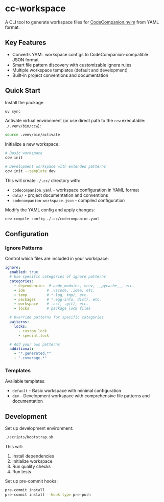 # cc-workspace

A CLI tool to generate workspace files for [CodeCompanion.nvim](https://github.com/olimorris/codecompanion.nvim) from YAML format.

## Key Features
- Converts YAML workspace configs to CodeCompanion-compatible JSON format
- Smart file pattern discovery with customizable ignore rules
- Multiple workspace templates (default and development)
- Built-in project conventions and documentation

## Quick Start

Install the package:
```bash
uv sync
```

Activate virtual environment (or use direct path to the `ccw` executable: `./.venv/bin/ccw`):
```bash
source .venv/bin/activate
```

Initialize a new workspace:
```bash
# Basic workspace
ccw init

# Development workspace with extended patterns
ccw init --template dev
```

This will create `./.cc/` directory with:
- `codecompanion.yaml` - workspace configuration in YAML format
- `data/` - project documentation and conventions
- `codecompanion-workspace.json` - compiled configuration

Modify the YAML config and apply changes:
```bash
ccw compile-config ./.cc/codecompanion.yaml
```

## Configuration

### Ignore Patterns

Control which files are included in your workspace:

```yaml
ignore:
  enabled: true
  # Use specific categories of ignore patterns
  categories:
    - dependencies  # node_modules, venv, __pycache__, etc.
    - ide          # .vscode, .idea, etc.
    - temp         # *.log, tmp/, etc.
    - packages     # *.egg-info, dist/, etc.
    - workspace    # .cc/, .git/, etc.
    - locks        # package lock files

  # Override patterns for specific categories
  patterns:
    locks:
      - custom.lock
      - special.lock

  # Add your own patterns
  additional:
    - "*.generated.*"
    - ".coverage.*"
```

### Templates

Available templates:
- `default` - Basic workspace with minimal configuration
- `dev` - Development workspace with comprehensive file patterns and documentation

## Development

Set up development environment:
```bash
./scripts/bootstrap.sh
```

This will:
1. Install dependencies
2. Initialize workspace
3. Run quality checks
4. Run tests

Set up pre-commit hooks:
```bash
pre-commit install
pre-commit install --hook-type pre-push
```


